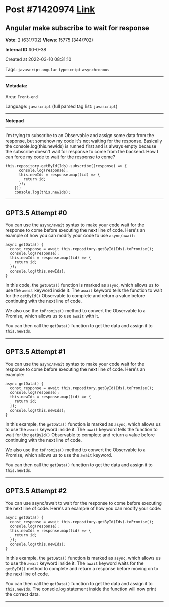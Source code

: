 
# Post \#71420974 [Link](https://stackoverflow.com/questions/71420974/)

## Angular make subscribe to wait for response

**Vote**: 2 (631/702) **Views**: 15775 (344/702) 

**Internal ID** \#0-0-38

Created at 2022-03-10 08:31:10

Tags: `javascript` `angular` `typescript` `asynchronous`

----------

#### Metadata:

Area: `Front-end`

Language: `javascript` (full parsed tag list: `javascript`)

----------

**Notepad**


----------

I'm trying to subscribe to an Observable and assign some data from the response, but somehow my code it's not waiting for the response. Basically the console.log(this.newIds) is runned first and  is always empty because the subscribe doesn't wait for response to come from the backend. How I can force my code to wait for the response to come?
```
this.repository.getById(Ids).subscribe((response) => {
      console.log(response);
      this.newIds = response.map((id) => {
        return id;
      });
    });
    console.log(this.newIds);
```



----------
        
## GPT3.5 Attempt \#0

You can use the `async/await` syntax to make your code wait for the response to come before executing the next line of code. Here's an example of how you can modify your code to use `async/await`:

```
async getData() {
  const response = await this.repository.getById(Ids).toPromise();
  console.log(response);
  this.newIds = response.map((id) => {
    return id;
  });
  console.log(this.newIds);
}
```

In this code, the `getData()` function is marked as `async`, which allows us to use the `await` keyword inside it. The `await` keyword tells the function to wait for the `getById()` Observable to complete and return a value before continuing with the next line of code. 

We also use the `toPromise()` method to convert the Observable to a Promise, which allows us to use `await` with it. 

You can then call the `getData()` function to get the data and assign it to `this.newIds`.

--------

## GPT3.5 Attempt \#1

You can use the `async/await` syntax to make your code wait for the response to come before executing the next line of code. Here's an example:

```
async getData() {
  const response = await this.repository.getById(Ids).toPromise();
  console.log(response);
  this.newIds = response.map((id) => {
    return id;
  });
  console.log(this.newIds);
}
```

In this example, the `getData()` function is marked as `async`, which allows us to use the `await` keyword inside it. The `await` keyword tells the function to wait for the `getById()` Observable to complete and return a value before continuing with the next line of code.

We also use the `toPromise()` method to convert the Observable to a Promise, which allows us to use the `await` keyword.

You can then call the `getData()` function to get the data and assign it to `this.newIds`.

--------

## GPT3.5 Attempt \#2

You can use async/await to wait for the response to come before executing the next line of code. Here's an example of how you can modify your code:

```
async getData() {
  const response = await this.repository.getById(Ids).toPromise();
  console.log(response);
  this.newIds = response.map((id) => {
    return id;
  });
  console.log(this.newIds);
}
```

In this example, the `getData()` function is marked as `async`, which allows us to use the `await` keyword inside it. The `await` keyword waits for the `getById()` method to complete and return a response before moving on to the next line of code. 

You can then call the `getData()` function to get the data and assign it to `this.newIds`. The console.log statement inside the function will now print the correct data.

--------
